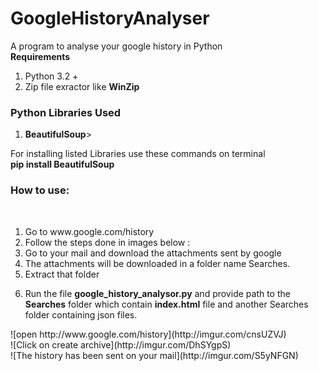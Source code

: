 # GoogleHistoryAnalyser<br>
A program to analyse your google history in Python <br>
<b>Requirements</b><br>
<ol>
<li>Python 3.2 +</li>
<li>Zip file exractor like <b>WinZip</b></li>
</ol>
<h3>Python Libraries Used</h3>
<ol>
<li><b>BeautifulSoup</b>></li>
</ol>
For installing listed Libraries use these commands on terminal
<br>
<b>pip install BeautifulSoup</b>
<br>
<h3>How to use:</h3></br>
<ol>
<li>Go to www.google.com/history</li>
<li> Follow the steps done in images below :</li>
<li> Go to your mail and download the attachments sent by google</li>
<li> The attachments will be downloaded in a folder name Searches.</li>
<li>Extract that folder</li>
<li><p>Run the file <b>google_history_analysor.py</b> and provide path to the <b>Searches</b> folder which contain <b>index.html</b> file and another Searches folder containing json files.</p></li>
</ol>
![open http://www.google.com/history](http://imgur.com/cnsUZVJ)<br>
![Click on create archive](http://imgur.com/DhSYgpS)<br>
![The history has been sent on your mail](http://imgur.com/S5yNFGN)<br>



